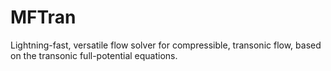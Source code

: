 # MFTran
Lightning-fast, versatile flow solver for compressible, transonic flow, based on the transonic full-potential equations.
